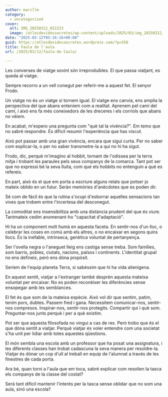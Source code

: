 ```yaml
---
author: marcllm
category:
  - uncategorized
cover:
  alt: IMG_20250312_022223
  image: /atlesdevidessecretes/wp-content/uploads/2025/03/img_20250312_022223.jpg
date: "2025-03-12T05:16:16+00:00"
guid: https://atlesdevidessecretes.wordpress.com/?p=556
title: Faula de l'aula
url: /2025/03/12/faula-de-laula/

---
```

Les converses de viatge sovint són irreproduibles. El que passa viatjant, es queda al viatge.

Sempre recorro a un vell conegut per referir-me a aquest fet. El senyor Frodo.

Un viatge no és un viatge si tornem igual. El viatge ens canvia, ens amplia la perspectiva del que abans enteniem com a realitat. Aprenem pel camí del camí, i això ens fa més coneixedors de les dreceres i els corriols que abans no vèiem.

En acabat, m'espero una pregunta com "què tal la vivència?". Em temo que no sabré respondre. És difícil resumir l'experiència que has viscut.

Això pot passar amb una gran vivència, encara que sigui curta. Per no saber com explicar-la, o per no saber transmetre-la a qui no hi ha sigut.

Frodo, dic, perquè m'imagino al hobbit, tornant de l'odissea per la terra mitja i trobant les paraules pels seus companys de la comarca. Tant pot ser que no expressi bé la seva lluita, com que els hobbits no entenguin a què es refereix.

En part, això és el que em porta a escriure alguns relats que potser jo mateix oblido en un futur. Seràn memòries d'anècdotes que es poden dir.

Sé com de fàcil és que la rutina s'ocupi d'esborrar aquelles sensacions tan vives que trobem entre l'incertesa del desconegut.

La comoditat ens insensibilitza amb una distància prudent del que és viure. Tantmateix cedim anomenant-ho "capacitat d'adaptació".

Hi ha un component molt humà en aquesta faceta. En sentir-nos d'un lloc, o celebrar les coses en comú amb els altres, o no encaixar en segons quins llocs. És la inefable, intrínseca, genètica voluntat de pertanyença.

Ser l'ovella negra o l'aneguet lleig ens castiga sense treba. Som famílies, som barris, pobles, ciutats, nacions, països i continents. L'identitat grupal no ens defineix, però ens dóna propòsit.

Seríem de l'equip planeta Terra, si sabéssim que hi ha vida alienígena.

En aquest sentit, viatjar a l'extranger també desprèn aquesta mateixa voluntat per encaixar. No es poden reconèixer les diferències sense ensopegar amb les semblances.

El fet és que som de la mateixa espècie. Això vol dir que sentim, patim, tenim pors, dubtes. Passem fred i gana. Necessitem comunicar-nos, sentir-nos compresos. Inspirar-nos, sentir-nos protegits. Compartir qui i què som. Preguntar-nos junts perquè i per a què existim.

Pot ser que aquesta filosofada no vingui a cas de res. Però trobo que és el que dóna sentit a viatjar. Perquè viatjar és voler entendre com una societat s'ha unit per lidiar amb totes aquestes qüestions.

El món sembla una escola amb un professor que ha posat una assignatura, i les diferents classes han trobat cadascuna la seva manera per resoldre-la. Viatjar és dónar un cop d'ull al treball en equip de l'alumnat a través de les finestres de cada porta.

Ara bé, quan torni a l'aula que em toca, sabré explicar com resolien la tasca els companys de la classe del costat?

Serà tant difícil mantenir l'interès per la tasca sense oblidar que no som una aula, sinó una escola?
